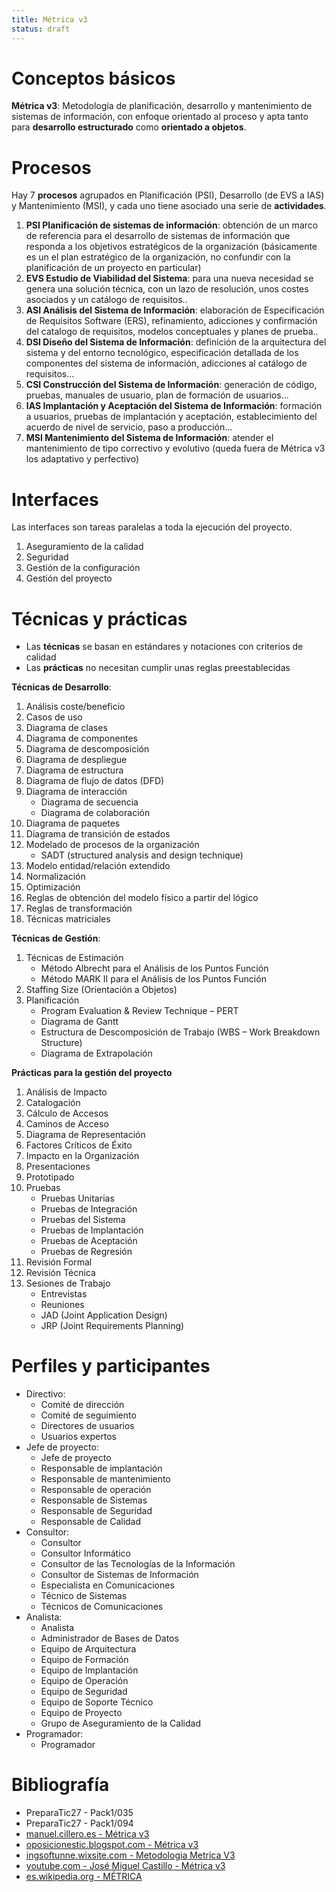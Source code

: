 ```yaml
---
title: Métrica v3
status: draft
---
```


# Conceptos básicos

**Métrica v3**: Metodología de planificación, desarrollo y mantenimiento de
sistemas de información, con enfoque orientado al proceso y apta tanto para
**desarrollo estructurado** como **orientado a objetos**.

# Procesos

Hay 7 **procesos** agrupados en Planificación (PSI), Desarrollo (de EVS a IAS) y
Mantenimiento (MSI), y cada uno tiene asociado una serie de **actividades**.

1. **PSI Planificación de sistemas de información**:
obtención de un marco de referencia para el desarrollo de sistemas de información
que responda a los objetivos estratégicos de la organización (básicamente es un
el plan estratégico de la organización, no confundir con la planificación de un proyecto en particular)
2. **EVS Estudio de Viabilidad del Sistema**: para una nueva necesidad se genera
una solución técnica, con un lazo de resolución, unos costes asociados y un catálogo
de requisitos..
3. **ASI Análisis del Sistema de Información**: elaboración de Especificación de
Requisitos Software (ERS), refinamiento, adicciones y confirmación del catalogo de requisitos,
modelos conceptuales y planes de prueba..
4. **DSI Diseño del Sistema de Información**: definición de la arquitectura del
sistema y del entorno tecnológico, especificación detallada de los componentes
del sistema de información, adicciones al catálogo de requisitos...
5. **CSI Construcción del Sistema de Información**: generación de código, pruebas,
manuales de usuario, plan de formación de usuarios...
6. **IAS Implantación y Aceptación del Sistema de Información**:
formación a usuarios, pruebas de implantación y aceptación, establecimiento
del acuerdo de nivel de servicio, paso a producción...
7. **MSI Mantenimiento del Sistema de Información**: atender el mantenimiento
de tipo correctivo y evolutivo (queda fuera de Métrica v3 los adaptativo y perfectivo)

# Interfaces

Las interfaces son tareas paralelas a toda la ejecución del proyecto.

1. Aseguramiento de la calidad
2. Seguridad
3. Gestión de la configuración
4. Gestión del proyecto

# Técnicas y prácticas

* Las **técnicas** se basan en estándares y notaciones con criterios de calidad
* Las **prácticas** no necesitan cumplir unas reglas preestablecidas

**Técnicas de Desarrollo**:

1. Análisis coste/beneficio
2. Casos de uso
3. Diagrama de clases
4. Diagrama de componentes
5. Diagrama de descomposición
6. Diagrama de despliegue
7. Diagrama de estructura
8. Diagrama de flujo de datos (DFD)
9. Diagrama de interacción
    * Diagrama de secuencia
    * Diagrama de colaboración
10. Diagrama de paquetes
11. Diagrama de transición de estados
12. Modelado de procesos de la organización
    * SADT (structured analysis and design technique)
14. Modelo entidad/relación extendido
15. Normalización
16. Optimización
17. Reglas de obtención del modelo físico a partir del lógico
16. Reglas de transformación
17. Técnicas matriciales

**Técnicas de Gestión**:

1. Técnicas de Estimación
    * Método Albrecht para el Análisis de los Puntos Función
    * Método MARK II para el Análisis de los Puntos Función
2. Staffing Size (Orientación a Objetos)
3. Planificación
    * Program Evaluation & Review Technique – PERT
    * Diagrama de Gantt
    * Estructura de Descomposición de Trabajo (WBS – Work Breakdown Structure)
    * Diagrama de Extrapolación

**Prácticas para la gestión del proyecto**

1. Análisis de Impacto
2. Catalogación
3. Cálculo de Accesos
4. Caminos de Acceso
5. Diagrama de Representación
6. Factores Críticos de Éxito
7. Impacto en la Organización
8. Presentaciones
9. Prototipado
10. Pruebas
    * Pruebas Unitarias
    * Pruebas de Integración
    * Pruebas del Sistema
    * Pruebas de Implantación
    * Pruebas de Aceptación
    * Pruebas de Regresión
11. Revisión Formal
12. Revisión Técnica
13. Sesiones de Trabajo
    * Entrevistas
    * Reuniones
    * JAD (Joint Application Design)
    * JRP (Joint Requirements Planning)

# Perfiles y participantes

* Directivo:
    * Comité de dirección
    * Comité de seguimiento
    * Directores de usuarios
    * Usuarios expertos
* Jefe de proyecto:
    * Jefe de proyecto
    * Responsable de implantación
    * Responsable de mantenimiento
    * Responsable de operación
    * Responsable de Sistemas
    * Responsable de Seguridad
    * Responsable de Calidad
* Consultor:
    * Consultor
    * Consultor Informático
    * Consultor de las Tecnologías de la Información
    * Consultor de Sistemas de Información
    * Especialista en Comunicaciones
    * Técnico de Sistemas
    * Técnicos de Comunicaciones
* Analista:
    * Analista
    * Administrador de Bases de Datos
    * Equipo de Arquitectura
    * Equipo de Formación
    * Equipo de Implantación
    * Equipo de Operación
    * Equipo de Seguridad
    * Equipo de Soporte Técnico
    * Equipo de Proyecto
    * Grupo de Aseguramiento de la Calidad
* Programador:
    * Programador

# Bibliografía

* PreparaTic27 - Pack1/035
* PreparaTic27 - Pack1/094
* [manuel.cillero.es - Métrica v3](https://manuel.cillero.es/doc/metodologia/metrica-3/)
* [oposicionestic.blogspot.com - Métrica v3](https://oposicionestic.blogspot.com/2011/06/metrica-v3.html)
* [ingsoftunne.wixsite.com - Metodologia Metrica V3](https://ingsoftunne.wixsite.com/ingsoftunne/metodologia-metrica-v3)
* [youtube.com - José Miguel Castillo - Métrica v3](https://www.youtube.com/watch?v=BfQUKChuMTc)
* [es.wikipedia.org - MÉTRICA](https://es.wikipedia.org/wiki/M%C3%89TRICA)
